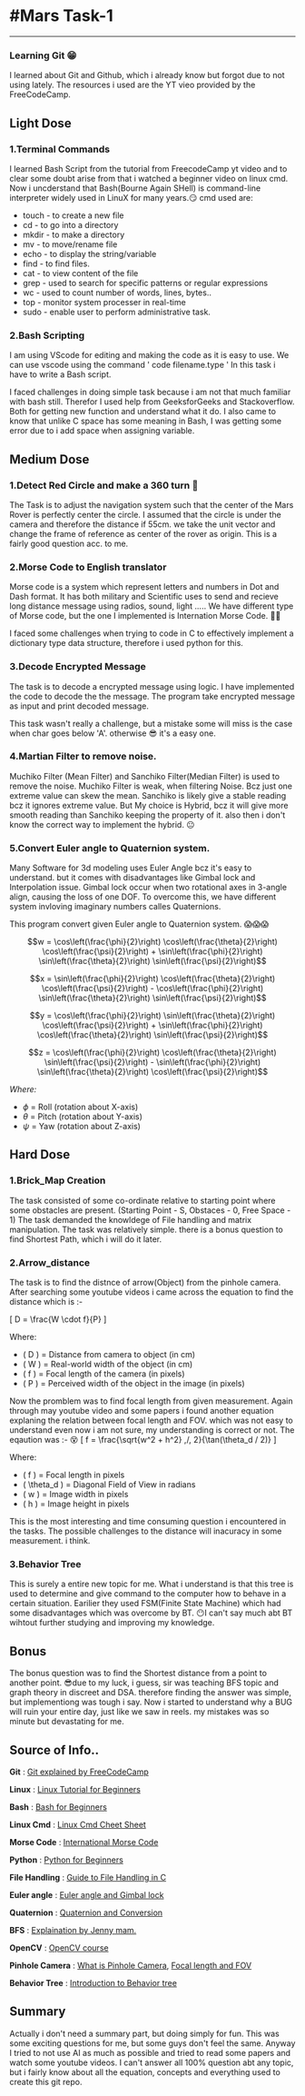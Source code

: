 
# #Mars Task-1
<hr>

### Learning Git 😁
I learned about Git and Github, which i already know but forgot due to not using lately.
The resources i used are the YT vieo provided by the FreeCodeCamp.

## Light Dose

### 1.Terminal Commands 
I learned Bash Script from the tutorial from FreecodeCamp yt video and to clear some doubt arise from that i watched a beginner video on linux cmd.
Now i uncderstand that Bash(Bourne Again SHell) is command-line interpreter widely used in LinuX for many years.:smirk:
cmd used are:
  * touch - to create a new file
  * cd - to go into a directory
  * mkdir - to make a directory
  * mv - to move/rename file
  * echo - to display the string/variable
  * find - to find files.
  * cat - to view content of the file
  * grep - used to search for specific patterns or regular expressions
  * wc - used to count number of words, lines, bytes..
  * top - monitor system processer in real-time
  * sudo - enable user to perform administrative task.

### 2.Bash Scripting
I am using VScode for editing and making the code as it is easy to use.
We can use vscode using the command ' code filename.type '
In this task i have to write a Bash script.

I faced challenges in doing simple task because i am not that much familiar with bash still.
Therefor I used help from GeeksforGeeks and Stackoverflow. Both for getting new function and understand what it do.
I also came to know that unlike C space has some meaning in Bash, I was getting some error due to i add space when assigning variable.

## Medium Dose

### 1.Detect Red Circle and make a 360 turn :red_circle:
The Task is to adjust the navigation system such that the center of the Mars Rover is perfectly center the circle.
I assumed that the circle is under the camera and therefore the distance if 55cm. we take the unit vector and change the frame of reference as center of the rover as origin.
This is a fairly good question acc. to me.

### 2.Morse Code to English translator 
Morse code is a system which represent letters and numbers in Dot and Dash format.
It has both military and Scientific uses to send and recieve long distance message using radios, sound, light .....
We have different type of Morse code, but the one I implemented is Internation Morse Code. 📡📶

I faced some challenges when trying to code in C to effectively implement a dictionary type data structure, therefore i used python for this.

### 3.Decode Encrypted Message
The task is to decode a encrypted message using logic.
I have implemented the code to decode the the message.
The program take encrypted message as input and print decoded message.

This task wasn't really a challenge, but a mistake some will miss is the case when char goes below 'A'. otherwise :sunglasses: it's a easy one.

### 4.Martian Filter to remove noise.
Muchiko Filter (Mean Filter) and Sanchiko Filter(Median Filter) is used to remove the noise.
Muchiko Filter is weak, when filtering Noise. Bcz just one extreme value can skew the mean.
Sanchiko is likely give a stable reading bcz it ignores extreme value.
But My choice is Hybrid, bcz it will give more smooth reading than Sanchiko keeping the property of it.
also then i don't know the correct way to implement the hybrid. :neutral_face:

### 5.Convert Euler angle to Quaternion system.
Many Software for 3d modeling uses Euler Angle bcz it's easy to understand.
but it comes with disadvantages like Gimbal lock and Interpolation issue.
Gimbal lock occur when two rotational axes in 3-angle align, causing the loss of one DOF.
To overcome this, we have different system invloving imaginary numbers calles Quaternions.

This program convert given Euler angle to Quaternion system. :scream::scream::scream:
```math
w = \cos\left(\frac{\phi}{2}\right) \cos\left(\frac{\theta}{2}\right) \cos\left(\frac{\psi}{2}\right) + \sin\left(\frac{\phi}{2}\right) \sin\left(\frac{\theta}{2}\right) \sin\left(\frac{\psi}{2}\right)
```

```math
x = \sin\left(\frac{\phi}{2}\right) \cos\left(\frac{\theta}{2}\right) \cos\left(\frac{\psi}{2}\right) - \cos\left(\frac{\phi}{2}\right) \sin\left(\frac{\theta}{2}\right) \sin\left(\frac{\psi}{2}\right)
```

```math
y = \cos\left(\frac{\phi}{2}\right) \sin\left(\frac{\theta}{2}\right) \cos\left(\frac{\psi}{2}\right) + \sin\left(\frac{\phi}{2}\right) \cos\left(\frac{\theta}{2}\right) \sin\left(\frac{\psi}{2}\right)
```

```math
z = \cos\left(\frac{\phi}{2}\right) \cos\left(\frac{\theta}{2}\right) \sin\left(\frac{\psi}{2}\right) - \sin\left(\frac{\phi}{2}\right) \sin\left(\frac{\theta}{2}\right) \cos\left(\frac{\psi}{2}\right)
```
*Where:*
- $\phi$ = Roll (rotation about X-axis)
- $\theta$ = Pitch (rotation about Y-axis)
- $\psi$ = Yaw (rotation about Z-axis)

## Hard Dose

### 1.Brick_Map Creation
The task consisted of some co-ordinate relative to starting point where some obstacles are present.
(Starting Point - S, Obstaces - 0, Free Space - 1)
The task demanded the knowldege of File handling and matrix manipulation.
The task was relatively simple.
there is a bonus question to find Shortest Path, which i will do it later.

### 2.Arrow_distance
The task is to find the distnce of arrow(Object) from the pinhole camera.
After searching some youtube videos i came across the equation to find the distance which is :-

\[
D = \frac{W \cdot f}{P}
\]

Where:
- \( D \) = Distance from camera to object (in cm)  
- \( W \) = Real-world width of the object (in cm)  
- \( f \) = Focal length of the camera (in pixels)  
- \( P \) = Perceived width of the object in the image (in pixels)

Now the promblem was to find focal length from given measurement. Again through may youtube video and some papers
i found another equation explaning the relation between focal length and FOV. which was not easy to understand
even now i am not sure, my understanding is correct or not.
The eqaution was :- :dizzy_face:
\[
f = \frac{\sqrt{w^2 + h^2} \,/\, 2}{\tan(\theta_d / 2)}
\]

Where:
- \( f \) = Focal length in pixels  
- \( \theta_d \) = Diagonal Field of View in radians  
- \( w \) = Image width in pixels  
- \( h \) = Image height in pixels

This is the most interesting and time consuming question i encountered in the tasks.
The possible challenges to the distance will inacuracy in some measurement. i think.

### 3.Behavior Tree
This is surely a entire new topic for me.
What i understand is that this tree is used to determine and give command to the computer how to behave in a certain situation.
Earilier they used FSM(Finite State Machine) which had some disadvantages which was overcome by BT.
:no_mouth:I can't say much abt BT wihtout further studying and improving my knowledge.

## Bonus
The bonus question was to find the Shortest distance from a point to another point.
:sunglasses:due to my luck, i guess, sir was teaching BFS topic and graph theory in discreet and DSA.
therefore finding the answer was simple, but implementiong was tough i say.
Now i started to understand why a BUG will ruin your entire day, just like we saw in reels.
my mistakes was so minute but devastating for me.

## Source of Info..
**Git** :  [Git explained by FreeCodeCamp](https://youtu.be/RGOj5yH7evk?si=xFTWpYeZUiL9wXRK)

**Linux** : [Linux Tutorial for Beginners](https://youtu.be/sWbUDq4S6Y8?si=ZF07AHNLTcxLuhZW)

**Bash** : [Bash for Beginners](https://youtu.be/tK9Oc6AEnR4?si=vekgAJ1sGL-Mzh3G)

**Linux Cmd** : [Linux Cmd Cheet Sheet](https://www.geeksforgeeks.org/linux-commands-cheat-sheet/)

**Morse Code** : [International Morse Code](https://en.wikipedia.org/wiki/Morse_code#:~:text=International%20Morse%20code%20encodes%20the,sequence%20of%20dits%20and%20dahs.)

**Python** : [Python for Beginners](https://youtu.be/eWRfhZUzrAc?si=7tSCfbt4PE0nuoCs)

**File Handling** : [Guide to File Handling in C](https://youtube.com/playlist?list=PLVjlbUxP51QpDaTpuNXA6Dua53-ks9gHp&si=4_ZwERcPHUiIeXX_)

**Euler angle** : [Euler angle and Gimbal lock](https://youtu.be/zc8b2Jo7mno?si=GTd2K5VrrdT5X4UH)

**Quaternion** : [Quaternion and Conversion](https://youtu.be/zjMuIxRvygQ?si=tWwlOA3OGYOZsNpN)

**BFS** : [Explaination by Jenny mam.](https://youtu.be/vf-cxgUXcMk?si=6uzlO2i-oNjB3c-G)

**OpenCV** : [OpenCV course](https://youtu.be/oXlwWbU8l2o?si=kBKf5LzicUvIyZMc)

**Pinhole Camera** : [What is Pinhole Camera](https://youtu.be/jhBC39xZVnw?si=UekH3thwEChdgxS_), [Focal length and FOV](https://www.edmundoptics.in/knowledge-center/application-notes/imaging/understanding-focal-length-and-field-of-view/?srsltid=AfmBOopNjWgLFqRAnUjA9ZWIoccGPA7cHe4O1MA-AYEgodLsVPLZ_35L)

**Behavior Tree** : [Introduction to Behavior tree](https://youtu.be/kRp3eA09JkM?si=vz5-pSE4L7Qwjm9j)



## Summary
Actually i don't need a summary part, but doing simply for fun.
This was some exciting questions for me, but some guys don't feel the same. 
Anyway I tried to not use AI as much as possible
and tried to read some papers and watch some youtube videos.
I can't answer all 100% question abt any 
topic, 
but i fairly know about all the equation, concepts and everything 
used to create this git repo.
